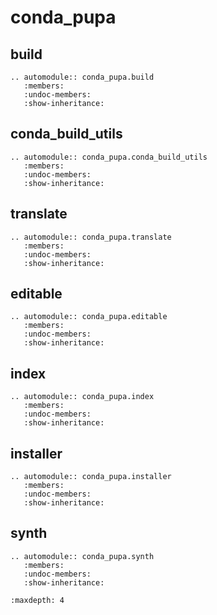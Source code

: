 # conda_pupa

## build

```{eval-rst}
.. automodule:: conda_pupa.build
   :members:
   :undoc-members:
   :show-inheritance:
```

## conda_build_utils

```{eval-rst}
.. automodule:: conda_pupa.conda_build_utils
   :members:
   :undoc-members:
   :show-inheritance:
```

## translate

```{eval-rst}
.. automodule:: conda_pupa.translate
   :members:
   :undoc-members:
   :show-inheritance:
```

## editable

```{eval-rst}
.. automodule:: conda_pupa.editable
   :members:
   :undoc-members:
   :show-inheritance:
```

## index

```{eval-rst}
.. automodule:: conda_pupa.index
   :members:
   :undoc-members:
   :show-inheritance:
```

## installer

```{eval-rst}
.. automodule:: conda_pupa.installer
   :members:
   :undoc-members:
   :show-inheritance:
```

## synth

```{eval-rst}
.. automodule:: conda_pupa.synth
   :members:
   :undoc-members:
   :show-inheritance:
```

```{toctree}
:maxdepth: 4
```
